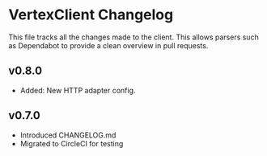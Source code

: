 # VertexClient Changelog

This file tracks all the changes made to the client.
This allows parsers such as Dependabot to provide a clean overview in pull requests.

## v0.8.0

- Added: New HTTP adapter config.


## v0.7.0

- Introduced CHANGELOG.md
- Migrated to CircleCI for testing
